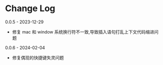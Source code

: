 # Change Log

0.0.5 - 2023-12-29

- 修复 mac 和 window 系统换行符不一致,导致插入语句打乱上下文代码缩进问题

0.0.6 - 2024-02-04

- 修复偶现的快捷键失灵问题